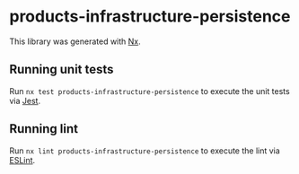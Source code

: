 # products-infrastructure-persistence

This library was generated with [Nx](https://nx.dev).

## Running unit tests

Run `nx test products-infrastructure-persistence` to execute the unit tests via [Jest](https://jestjs.io).

## Running lint

Run `nx lint products-infrastructure-persistence` to execute the lint via [ESLint](https://eslint.org/).
